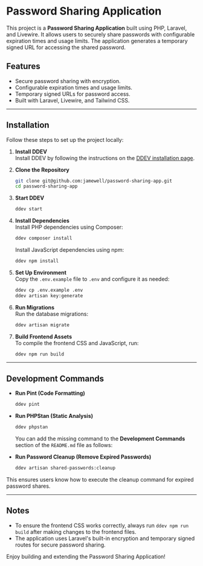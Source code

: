 # Password Sharing Application

This project is a **Password Sharing Application** built using PHP, Laravel, and Livewire. It allows users to securely share passwords with configurable expiration times and usage limits. The application generates a temporary signed URL for accessing the shared password.

## Features
- Secure password sharing with encryption.
- Configurable expiration times and usage limits.
- Temporary signed URLs for password access.
- Built with Laravel, Livewire, and Tailwind CSS.

---

## Installation

Follow these steps to set up the project locally:

1. **Install DDEV**  
   Install DDEV by following the instructions on the [DDEV installation page](https://ddev.readthedocs.io/en/stable/#installation).

2. **Clone the Repository**
   ```bash
   git clone git@github.com:jamewell/password-sharing-app.git
   cd password-sharing-app
   ```

3. **Start DDEV**
   ```bash
   ddev start
   ```

4. **Install Dependencies**  
   Install PHP dependencies using Composer:
   ```bash
   ddev composer install
   ```

   Install JavaScript dependencies using npm:
   ```bash
   ddev npm install
   ```

5. **Set Up Environment**  
   Copy the `.env.example` file to `.env` and configure it as needed:
   ```bash
   ddev cp .env.example .env
   ddev artisan key:generate
   ```

6. **Run Migrations**  
   Run the database migrations:
   ```bash
   ddev artisan migrate
   ```

7. **Build Frontend Assets**  
   To compile the frontend CSS and JavaScript, run:
   ```bash
   ddev npm run build
   ```

---

## Development Commands

- **Run Pint (Code Formatting)**
  ```bash
  ddev pint
  ```

- **Run PHPStan (Static Analysis)**
  ```bash
  ddev phpstan
  ```
  You can add the missing command to the **Development Commands** section of the `README.md` file as follows:


- **Run Password Cleanup (Remove Expired Passwords)**
  ```bash
  ddev artisan shared-passwords:cleanup
  ```

This ensures users know how to execute the cleanup command for expired password shares.

---

## Notes

- To ensure the frontend CSS works correctly, always run `ddev npm run build` after making changes to the frontend files.
- The application uses Laravel's built-in encryption and temporary signed routes for secure password sharing.

Enjoy building and extending the Password Sharing Application!
